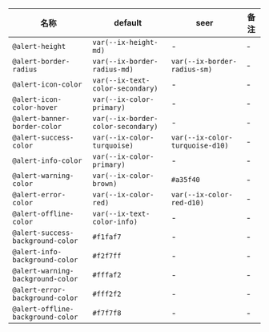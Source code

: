 | 名称 | default | seer | 备注 |
| --- | --- | --- | --- |
| `@alert-height` | `var(--ix-height-md)` | - | - |
| `@alert-border-radius` | `var(--ix-border-radius-md)` | `var(--ix-border-radius-sm)` | - |
| `@alert-icon-color` | `var(--ix-text-color-secondary)` | - | - |
| `@alert-icon-color-hover` | `var(--ix-color-primary)` | - | - |
| `@alert-banner-border-color` | `var(--ix-border-color-secondary)` | - | - |
| `@alert-success-color` | `var(--ix-color-turquoise)` | `var(--ix-color-turquoise-d10)` | - |
| `@alert-info-color` | `var(--ix-color-primary)` | - | - |
| `@alert-warning-color` | `var(--ix-color-brown)` | `#a35f40` | - |
| `@alert-error-color` | `var(--ix-color-red)` | `var(--ix-color-red-d10)` | - |
| `@alert-offline-color` | `var(--ix-text-color-info)` | - | - |
| `@alert-success-background-color` | `#f1faf7` | - | - |
| `@alert-info-background-color` | `#f2f7ff` | - | - |
| `@alert-warning-background-color` | `#fffaf2` | - | - |
| `@alert-error-background-color` | `#fff2f2` | - | - |
| `@alert-offline-background-color` | `#f7f7f8` | - | - |
